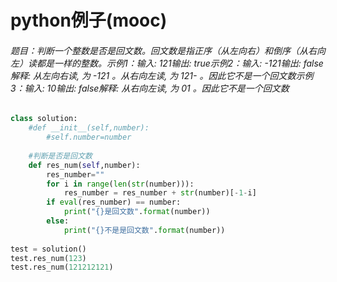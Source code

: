 # python例子(mooc)

###### 题目：判断一个整数是否是回文数。回文数是指正序（从左向右）和倒序（从右向左）读都是一样的整数。示例1：输入: 121输出: true示例2：输入: -121输出: false解释: 从左向右读, 为 -121 。从右向左读, 为 121- 。因此它不是一个回文数示例3：输入: 10输出: false解释: 从右向左读, 为 01 。因此它不是一个回文数

```python
class solution:
    #def __init__(self,number):
        #self.number=number
    
    #判断是否是回文数
    def res_num(self,number):
        res_number=""
        for i in range(len(str(number))):
            res_number = res_number + str(number)[-1-i]
        if eval(res_number) == number:
            print("{}是回文数".format(number))
        else:
            print("{}不是是回文数".format(number))     
                
test = solution()
test.res_num(123)
test.res_num(121212121)
```

